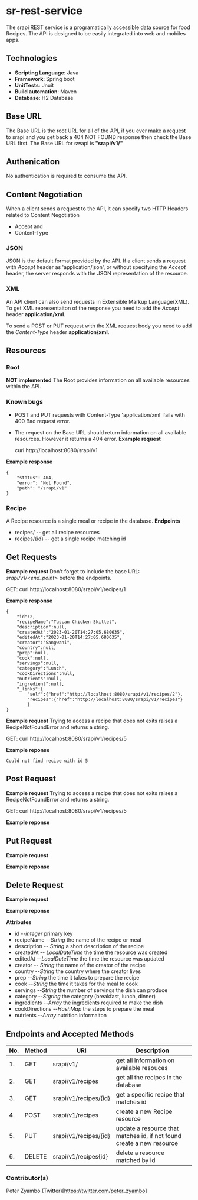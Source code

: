# sr-rest-service
The srapi REST service is a programatically accessible data source for food Recipes. The API is designed to be easily integrated into web and mobiles apps.

## Technologies
* **Scripting Language**: Java
* **Framework**: Spring boot
* **UnitTests**: Jnuit
* **Build automation**: Maven
* **Database**: H2 Database

## Base URL
The Base URL is the root URL for all of the API, if you ever make a request to srapi and you get back a 404 NOT FOUND response then check the Base URL first.
The Base URL for swapi is **"srapi/v1/"**

## Authenication
No authentication is required to consume the API.

## Content Negotiation
When a client sends a request to the API, it can specify two HTTP Headers related to Content Negotiation
- Accept and
- Content-Type

### JSON
JSON is the default format provided by the API. If a client sends a request with _Accept_ header as 'application/json', or without specifying the _Accept_ header, the server responds with the JSON representation of the resource.

### XML
An API client can also send requests in Extensible Markup Language(XML). To get XML representaiton of the response you need to add the _Accept_ header **application/xml**.

To send a POST or PUT request with the XML request body you need to add the _Content-Type_ header **application/xml**.

## Resources
### Root
**NOT implemented**
The Root provides information on all available resources within the API.

### Known bugs
- POST and PUT requests with Content-Type 'application/xml' fails with 400 Bad request error.
- The request on the Base URL should return information on all available resources. However it returns a 404 error.
**Example request**

    curl http://localhost:8080/srapi/v1

**Example response**

    {
        "status": 404,
        "error": "Not Found",
        "path": "/srapi/v1"
    }

### Recipe
A Recipe resource is a single meal or recipe in the database.
**Endpoints**

* recipes/ -- get all recipe resources
* recipes/{id} -- get a single recipe matching id

## Get Requests
**Example request** 
Don't forget to include the base URL: _srapi/v1/<end_point>_ before the endpoints.

GET: 
    curl http://localhost:8080/srapi/v1/recipes/1

**Example response** 

    {
        "id":2,
        "recipeName":"Tuscan Chicken Skillet",
        "description":null,
        "createdAt":"2023-01-20T14:27:05.680635",
        "editedAt":"2023-01-20T14:27:05.680635",
        "creator":"Sangwani",
        "country":null,
        "prep":null,
        "cook":null,
        "servings":null,
        "category":"Lunch",
        "cookDirections":null,
        "nutrients":null,
        "ingredient":null,
        "_links":{
            "self":{"href":"http://localhost:8080/srapi/v1/recipes/2"},
            "recipes":{"href":"http://localhost:8080/srapi/v1/recipes"}
            }
    }

**Example request** 
Trying to access a recipe that does not exits raises a RecipeNotFoundError and returns a string.

GET: 
    curl http://localhost:8080/srapi/v1/recipes/5

**Example reponse**

    Could not find recipe with id 5

## Post Request
**Example request** 
Trying to access a recipe that does not exits raises a RecipeNotFoundError and returns a string.

GET: 
    curl http://localhost:8080/srapi/v1/recipes/5

**Example reponse**
<!-- example response -->

## Put Request
**Example request** 
<!-- example put request -->
**Example reponse**
<!-- example response -->

## Delete Request
**Example request** 
<!-- example delete request -->
**Example reponse**
<!-- example response -->

**Attributes**
- id --_integer_ primary key
- recipeName --_String_ the name of the recipe or meal
- description -- _String_ a short description of the recipe
- createdAt -- _LocalDateTime_ the time the resource was created
- editedAt --_LocalDateTime_ the time the resource was updated
- creator -- _String_ the name of the creator of the recipe
- country --_String_ the country where the creator lives
- prep --_String_ the time it takes to prepare the recipe
- cook --_String_ the time it takes for the meal to cook
- servings --_String_ the number of servings the dish can produce
- category --_Stgring_ the category (breakfast, lunch, dinner)
- ingredients --_Array_ the ingredients required to make the dish
- cookDirections --_HashMap_ the steps to prepare the meal
- nutrients --_Array_ nutrition informaiton


## Endpoints and Accepted Methods
|No.| Method | URI             |      Description |
|------------|-------------------|------------------|---------------|
|1. | GET | srapi/v1/ | get all information on available resouces |
|2. | GET | srapi/v1/recipes | get all the recipes in the database |
|3. | GET | srapi/v1/recipes/{id} | get a specific recipe that matches id |
|4. | POST | srapi/v1/recipes | create a new Recipe resource |
|5. | PUT | srapi/v1/recipes/{id}| update a resource that matches id, if not found create a new resource |
|6. | DELETE | srapi/v1/recipes{id}| delete a resource matched by id |

### Contributor(s)
Peter Zyambo (Twitter)[https://twitter.com/peter_zyambo]
